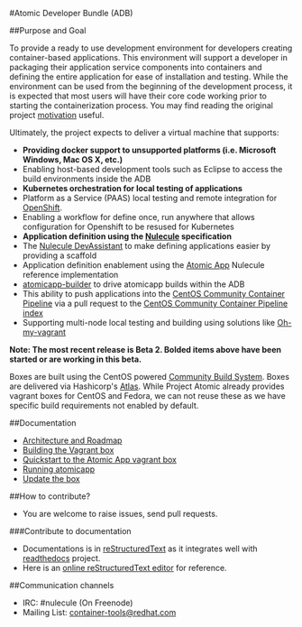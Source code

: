 #Atomic Developer Bundle (ADB)

##Purpose and Goal

To provide a ready to use development environment for developers creating container-based applications.  This environment will support a developer in packaging their application service components into containers and defining the entire application for ease of installation and testing.  While the environment can be used from the beginning of the development process, it is expected that most users will have their core code working prior to starting the containerization process.  You may find reading the original project [motivation](docs/motivation.md) useful.

Ultimately, the project expects to deliver a virtual machine that supports:

* **Providing docker support to unsupported platforms (i.e. Microsoft Windows, Mac OS X, etc.)**
* Enabling host-based development tools such as Eclipse to access the build environments inside the ADB
* **Kubernetes orchestration for local testing of applications**
* Platform as a Service (PAAS) local testing and remote integration for [OpenShift](https://github.com/openshift).
* Enabling a workflow for define once, run anywhere that allows configuration for Openshift to be resused for Kubernetes
* **Application definition using the [Nulecule](https://github.com/projectatomic/nulecule) specification**
* The [Nulecule DevAssistant](https://github.com/devassistant/dap-nulecule) to make defining applications easier by providing a scaffold
* Application definition enablement using the [Atomic App](https://github.com/projectatomic/atomicapp) Nulecule reference implementation
* [atomicapp-builder](https://github.com/bkabrda/atomicapp-builder) to drive atomicapp builds within the ADB
* This ability to push applications into the [CentOS Community Container Pipeline](http://wiki.centos.org/ContainerPipeline) via a pull request to the [CentOS Community Container Pipeline index](https://github.com/kbsingh/cccp-index)
* Supporting multi-node local testing and building using solutions like [Oh-my-vagrant](https://github.com/purpleidea/oh-my-vagrant)

**Note: The most recent release is Beta 2.  Bolded items above have been started or are working in this beta.**

Boxes are built using the CentOS powered [Community Build System](http://cbs.centos.org/koji/).  Boxes are delivered via Hashicorp's [Atlas](https://atlas.hashicorp.com/atomicapp/boxes/dev).  While Project Atomic already provides vagrant boxes for CentOS and Fedora, we can not reuse these as we have specific build requirements not enabled by default.

##Documentation

* [Architecture and Roadmap](docs/architecture.rst)
* [Building the Vagrant box](docs/build.rst)
* [Quickstart to the Atomic App vagrant box](docs/quickstart.rst)
* [Running atomicapp](docs/runningatomicapp.rst)
* [Update the box](docs/updating-thebox.rst)

##How to contribute?

* You are welcome to raise issues, send pull requests.

###Contribute to documentation

* Documentations is in [reStructuredText](http://docutils.sourceforge.net/rst.html) as it integrates well with [readthedocs](https://readthedocs.org) project.
* Here is an [online reStructuredText editor](http://rst.ninjs.org) for reference.

##Communication channels

* IRC: #nulecule (On Freenode)
* Mailing List: [container-tools@redhat.com](https://www.redhat.com/mailman/listinfo/container-tools)
